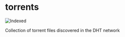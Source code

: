 torrents 
========
![Indexed](https://img.shields.io/badge/indexed-51337-blue)

Collection of torrent files discovered in the DHT network
